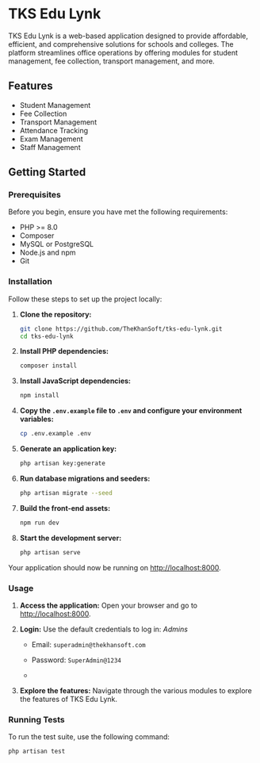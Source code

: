 # TKS Edu Lynk

TKS Edu Lynk is a web-based application designed to provide affordable, efficient, and comprehensive solutions for schools and colleges. The platform streamlines office operations by offering modules for student management, fee collection, transport management, and more.

## Features

- Student Management
- Fee Collection
- Transport Management
- Attendance Tracking
- Exam Management
- Staff Management

## Getting Started

### Prerequisites

Before you begin, ensure you have met the following requirements:

- PHP >= 8.0
- Composer
- MySQL or PostgreSQL
- Node.js and npm
- Git

### Installation

Follow these steps to set up the project locally:

1. **Clone the repository:**
    ```sh
    git clone https://github.com/TheKhanSoft/tks-edu-lynk.git
    cd tks-edu-lynk
    ```

2. **Install PHP dependencies:**
    ```sh
    composer install
    ```

3. **Install JavaScript dependencies:**
    ```sh
    npm install
    ```

4. **Copy the `.env.example` file to `.env` and configure your environment variables:**
    ```sh
    cp .env.example .env
    ```

5. **Generate an application key:**
    ```sh
    php artisan key:generate
    ```

6. **Run database migrations and seeders:**
    ```sh
    php artisan migrate --seed
    ```

7. **Build the front-end assets:**
    ```sh
    npm run dev
    ```

8. **Start the development server:**
    ```sh
    php artisan serve
    ```

Your application should now be running on [http://localhost:8000](http://localhost:8000).

### Usage

1. **Access the application:**
   Open your browser and go to [http://localhost:8000](http://localhost:8000).

2. **Login:**
   Use the default credentials to log in:
   *Admins*
   - Email: `superadmin@thekhansoft.com`
   - Password: `SuperAdmin@1234`
  
   -

4. **Explore the features:**
   Navigate through the various modules to explore the features of TKS Edu Lynk.

### Running Tests

To run the test suite, use the following command:

```sh
php artisan test
